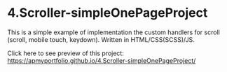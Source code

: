 # 4.Scroller-simpleOnePageProject
This is a simple example of implementation the custom handlers for scroll (scroll, mobile touch, keydown). Written in HTML/CSS(SCSS)/JS.

Click here to see preview of this project: https://apmyportfolio.github.io/4.Scroller-simpleOnePageProject/
